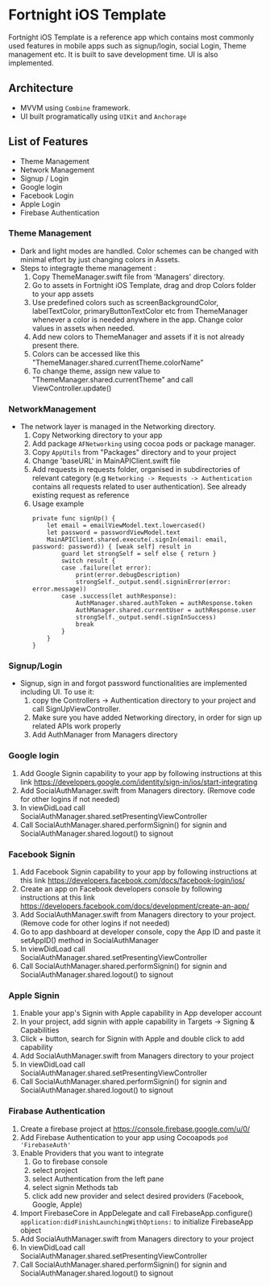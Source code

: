 # Fortnight iOS Template

Fortnight iOS Template is a reference app which contains most commonly used features in mobile apps such as signup/login, social Login, Theme management etc. It is built to save development time. UI is also implemented.
 
## Architecture
 - MVVM using `Combine` framework.
 - UI built programatically using `UIKit` and `Anchorage`
## List of Features
 - Theme Management
 - Network Management
 - Signup / Login
 - Google login
 - Facebook Login
 - Apple Login
 - Firebase Authentication
 
 
### Theme Management
- Dark and light modes are handled. Color schemes can be changed with minimal effort by just changing colors in Assets. 
- Steps to integragte theme management :
    1. Copy ThemeManager.swift file from 'Managers' directory. 
    2. Go to assets in Fortnight iOS Template, drag and drop Colors folder to your app assets
    3. Use predefined colors such as screenBackgroundColor, labelTextColor, primaryButtonTextColor etc from ThemeManager whenever a color is needed anywhere in the app. Change color values in assets when needed.
    4. Add new colors to ThemeManager and assets if it is not already present there.
    5. Colors can be accessed like this "ThemeManager.shared.currentTheme.colorName"
    6. To change theme, assign new value to "ThemeManager.shared.currentTheme" and call ViewController.update()
### NetworkManagement
 - The network layer is managed in the Networking directory. 
    1. Copy Networking directory to your app
    2. Add package `AFNetworking` using cocoa pods or package manager.
    3. Copy `AppUtils` from  "Packages" directory and to your project
    4. Change 'baseURL' in MainAPIClient.swift file
    5. Add requests in requests folder, organised in subdirectories of relevant category (e.g `Networking -> Requests -> Authentication` contains all requests related to user authentication). See already existing request as reference
    6. Usage example
        ```
        private func signUp() {
            let email = emailViewModel.text.lowercased()
            let password = passwordViewModel.text
            MainAPIClient.shared.execute(.signIn(email: email, password: password)) { [weak self] result in
                guard let strongSelf = self else { return }
                switch result {
                case .failure(let error):
                    print(error.debugDescription)
                    strongSelf._output.send(.signinError(error: error.message))
                case .success(let authResponse):
                    AuthManager.shared.authToken = authResponse.token
                    AuthManager.shared.currentUser = authResponse.user
                    strongSelf._output.send(.signInSuccess)
                    break
                }
            }
        }
        ```

### Signup/Login
 - Signup, sign in and forgot password functionalities are implemented including UI. To use it:
    1. copy the Controllers -> Authentication directory to your project and call SignUpViewController. 
    2. Make sure you have added Networking directory, in order for sign up related APIs work properly
    3. Add AuthManager from Managers directory

### Google login
 1. Add Google Signin capability to your app by following instructions at this link https://developers.google.com/identity/sign-in/ios/start-integrating
 2. Add SocialAuthManager.swift from Managers directory. (Remove code for other logins if not needed)
 3. In viewDidLoad call SocialAuthManager.shared.setPresentingViewController
 4. Call SocialAuthManager.shared.performSignin() for signin and SocialAuthManager.shared.logout() to signout
 
### Facebook Signin
  1. Add Facebook Signin capability to your app by following instructions at this link https://developers.facebook.com/docs/facebook-login/ios/
  2. Create an app on Facebook developers console by following instructions at this link https://developers.facebook.com/docs/development/create-an-app/
  3.  Add SocialAuthManager.swift from Managers directory to your project. (Remove code for other logins if not needed)
  4. Go to app dashboard at developer console, copy the App ID and paste it setAppID() method in SocialAuthManager
  5. In viewDidLoad call SocialAuthManager.shared.setPresentingViewController
  6. Call SocialAuthManager.shared.performSignin() for signin and SocialAuthManager.shared.logout() to signout
  
### Apple Signin
  1. Enable your app's Signin with Apple capability in App developer account
  2. In your project, add signin with apple capability in Targets -> Signing & Capabilities
  3. Click + button, search for Signin with Apple and double click to add capability
  4. Add SocialAuthManager.swift from Managers directory to your project
  5. In viewDidLoad call SocialAuthManager.shared.setPresentingViewController
  6. Call SocialAuthManager.shared.performSignin() for signin and SocialAuthManager.shared.logout() to signout

### Firabase Authentication
1. Create a firebase project at https://console.firebase.google.com/u/0/
2. Add Firebase Authentication to your app using Cocoapods `pod 'FirebaseAuth'`
3. Enable Providers that you want to integrate 
    1. Go to firebase console
    2. select project
    3. select Authentication from the left pane
    4. select signin Methods tab
    5. click add new provider and select desired providers (Facebook, Google, Apple)
3. Import FirebaseCore in AppDelegate and call FirebaseApp.configure() `application:didFinishLaunchingWithOptions:` to initialize FirebaseApp object
4. Add SocialAuthManager.swift from Managers directory to your project
  5. In viewDidLoad call SocialAuthManager.shared.setPresentingViewController
  6. Call SocialAuthManager.shared.performSignin() for signin and SocialAuthManager.shared.logout() to signout
